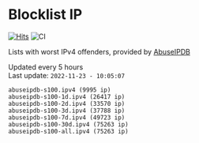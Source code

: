 # Blocklist IP

[![Hits](https://hits.seeyoufarm.com/api/count/incr/badge.svg?url=https%3A%2F%2Fgithub.com%2Fborestad%2Fblocklist-ip%2F&count_bg=%2379C83D&title_bg=%23555555&icon=&icon_color=%23E7E7E7&title=hits&edge_flat=false)](https://hits.seeyoufarm.com)  ![CI](https://img.shields.io/github/workflow/status/borestad/blocklist-ip/CI?style=flat-square)

Lists with worst IPv4 offenders, provided by [AbuseIPDB](https://www.abuseipdb.com/)

<!-- FOOTER-PLACEHOLDER -->
Updated every 5 hours<br>
Last update: `2022-11-23 - 10:05:07`
```
abuseipdb-s100.ipv4 (9995 ip)
abuseipdb-s100-1d.ipv4 (26417 ip)
abuseipdb-s100-2d.ipv4 (33570 ip)
abuseipdb-s100-3d.ipv4 (37788 ip)
abuseipdb-s100-7d.ipv4 (49723 ip)
abuseipdb-s100-30d.ipv4 (75263 ip)
abuseipdb-s100-all.ipv4 (75263 ip)
```
